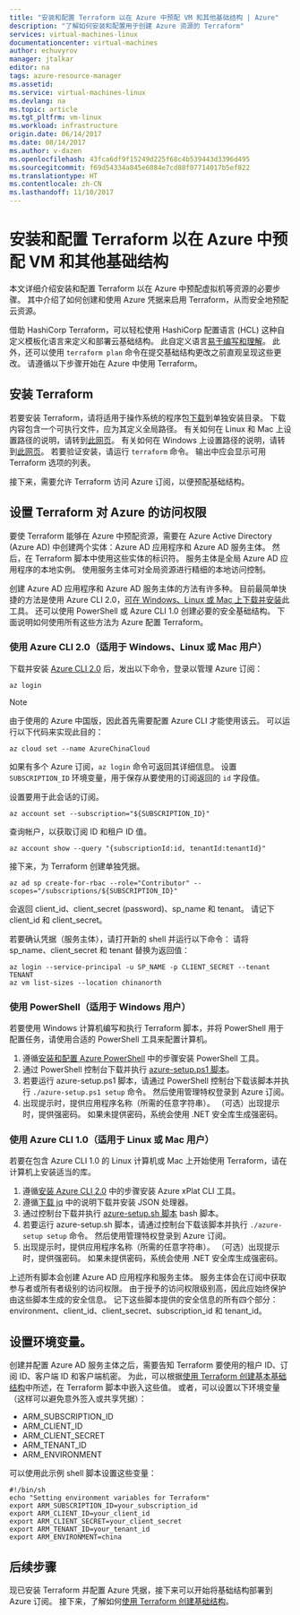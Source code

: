 ```yaml
---
title: "安装和配置 Terraform 以在 Azure 中预配 VM 和其他基础结构 | Azure"
description: "了解如何安装和配置用于创建 Azure 资源的 Terraform"
services: virtual-machines-linux
documentationcenter: virtual-machines
author: echuvyrov
manager: jtalkar
editor: na
tags: azure-resource-manager
ms.assetid: 
ms.service: virtual-machines-linux
ms.devlang: na
ms.topic: article
ms.tgt_pltfrm: vm-linux
ms.workload: infrastructure
origin.date: 06/14/2017
ms.date: 08/14/2017
ms.author: v-dazen
ms.openlocfilehash: 43fca6df9f15249d225f68c4b539443d3396d495
ms.sourcegitcommit: f69d54334a845e6084e7cd88f07714017b5ef822
ms.translationtype: HT
ms.contentlocale: zh-CN
ms.lasthandoff: 11/10/2017
---
```

# <a name="install-and-configure-terraform-to-provision-vms-and-other-infrastructure-into-azure"></a>安装和配置 Terraform 以在 Azure 中预配 VM 和其他基础结构 
本文详细介绍安装和配置 Terraform 以在 Azure 中预配虚拟机等资源的必要步骤。 其中介绍了如何创建和使用 Azure 凭据来启用 Terraform，从而安全地预配云资源。

借助 HashiCorp Terraform，可以轻松使用 HashiCorp 配置语言 (HCL) 这种自定义模板化语言来定义和部署云基础结构。 此自定义语言[易于编写和理解](terraform-create-complete-vm.md)。 此外，还可以使用 `terraform plan` 命令在提交基础结构更改之前直观呈现这些更改。 请遵循以下步骤开始在 Azure 中使用 Terraform。

## <a name="install-terraform"></a>安装 Terraform
若要安装 Terraform，请将适用于操作系统的程序包[下载](https://www.terraform.io/downloads.html)到单独安装目录。 下载内容包含一个可执行文件，应为其定义全局路径。 有关如何在 Linux 和 Mac 上设置路径的说明，请转到[此网页](https://stackoverflow.com/questions/14637979/how-to-permanently-set-path-on-linux)。 有关如何在 Windows 上设置路径的说明，请转到[此网页](https://stackoverflow.com/questions/1618280/where-can-i-set-path-to-make-exe-on-windows)。 若要验证安装，请运行 `terraform` 命令。 输出中应会显示可用 Terraform 选项的列表。

接下来，需要允许 Terraform 访问 Azure 订阅，以便预配基础结构。

## <a name="set-up-terraform-access-to-azure"></a>设置 Terraform 对 Azure 的访问权限
要使 Terraform 能够在 Azure 中预配资源，需要在 Azure Active Directory (Azure AD) 中创建两个实体：Azure AD 应用程序和 Azure AD 服务主体。 然后，在 Terraform 脚本中使用这些实体的标识符。 服务主体是全局 Azure AD 应用程序的本地实例。 使用服务主体可对全局资源进行精细的本地访问控制。

创建 Azure AD 应用程序和 Azure AD 服务主体的方法有许多种。 目前最简单快捷的方法是使用 Azure CLI 2.0，[可在 Windows、Linux 或 Mac 上下载并安装](https://docs.azure.cn/zh-cn/cli/install-azure-cli?view=azure-cli-latest)此工具。 还可以使用 PowerShell 或 Azure CLI 1.0 创建必要的安全基础结构。 下面说明如何使用所有这些方法为 Azure 配置 Terraform。

### <a name="use-azure-cli-20-for-windows-linux-or-mac-users"></a>使用 Azure CLI 2.0（适用于 Windows、Linux 或 Mac 用户） 
下载并安装 [Azure CLI 2.0](https://docs.azure.cn/zh-cn/cli/install-azure-cli?view=azure-cli-latest) 后，发出以下命令，登录以管理 Azure 订阅：

```
az login
```

>[!NOTE]
>由于使用的 Azure 中国版，因此首先需要配置 Azure CLI 才能使用该云。 可以运行以下代码来实现此目的：

```
az cloud set --name AzureChinaCloud
```

如果有多个 Azure 订阅，`az login` 命令可返回其详细信息。 设置 `SUBSCRIPTION_ID` 环境变量，用于保存从要使用的订阅返回的 `id` 字段值。 

设置要用于此会话的订阅。

```
az account set --subscription="${SUBSCRIPTION_ID}"
```

查询帐户，以获取订阅 ID 和租户 ID 值。

```
az account show --query "{subscriptionId:id, tenantId:tenantId}"
```

接下来，为 Terraform 创建单独凭据。

```
az ad sp create-for-rbac --role="Contributor" --scopes="/subscriptions/${SUBSCRIPTION_ID}"
```

会返回 client_id、client_secret (password)、sp_name 和 tenant。 请记下 client\_id 和 client\_secret。

若要确认凭据（服务主体），请打开新的 shell 并运行以下命令： 请将 sp_name、client\_secret 和 tenant 替换为返回值：

```
az login --service-principal -u SP_NAME -p CLIENT_SECRET --tenant TENANT
az vm list-sizes --location chinanorth
```

### <a name="use-powershell-for-windows-users"></a>使用 PowerShell（适用于 Windows 用户） 
若要使用 Windows 计算机编写和执行 Terraform 脚本，并将 PowerShell 用于配置任务，请使用合适的 PowerShell 工具来配置计算机。 

1. 遵循[安装和配置 Azure PowerShell](https://docs.microsoft.com/powershell/azure/install-azurerm-ps) 中的步骤安装 PowerShell 工具。 
2. 通过 PowerShell 控制台下载并执行 [azure-setup.ps1 脚本](https://github.com/echuvyrov/terraform101/blob/master/azureSetup.ps1)。 
3. 若要运行 azure-setup.ps1 脚本，请通过 PowerShell 控制台下载该脚本并执行 `./azure-setup.ps1 setup` 命令。 然后使用管理特权登录到 Azure 订阅。 
4. 出现提示时，提供应用程序名称（所需的任意字符串）。 （可选）出现提示时，提供强密码。 如果未提供密码，系统会使用 .NET 安全库生成强密码。

### <a name="use-azure-cli-10-for-linux-or-mac-users"></a>使用 Azure CLI 1.0（适用于 Linux 或 Mac 用户）
若要在包含 Azure CLI 1.0 的 Linux 计算机或 Mac 上开始使用 Terraform，请在计算机上安装适当的库。  

1. 遵循[安装 Azure CLI 2.0](https://docs.azure.cn/zh-cn/cli/install-azure-cli?view=azure-cli-latest) 中的步骤安装 Azure xPlat CLI 工具。 
2. 遵循[下载 jq](https://stedolan.github.io/jq/download/) 中的说明下载并安装 JSON 处理器。
3. 通过控制台下载并执行 [azure-setup.sh 脚本](https://github.com/mitchellh/packer/blob/master/contrib/azure-setup.sh) bash 脚本。 
4. 若要运行 azure-setup.sh 脚本，请通过控制台下载该脚本并执行 `./azure-setup setup` 命令。 然后使用管理特权登录到 Azure 订阅。 
5. 出现提示时，提供应用程序名称（所需的任意字符串）。 （可选）出现提示时，提供强密码。 如果未提供密码，系统会使用 .NET 安全库生成强密码。

上述所有脚本会创建 Azure AD 应用程序和服务主体。 服务主体会在订阅中获取参与者或所有者级别的访问权限。 由于授予的访问权限级别高，因此应始终保护由这些脚本生成的安全信息。 记下这些脚本提供的安全信息的所有四个部分：environment、client_id、client_secret、subscription_id 和 tenant_id。

## <a name="set-environment-variables"></a>设置环境变量。
创建并配置 Azure AD 服务主体之后，需要告知 Terraform 要使用的租户 ID、订阅 ID、客户端 ID 和客户端机密。 为此，可以根据[使用 Terraform 创建基本基础结构](terraform-create-complete-vm.md)中所述，在 Terraform 脚本中嵌入这些值。 或者，可以设置以下环境变量（这样可以避免意外签入或共享凭据）：

- ARM_SUBSCRIPTION_ID
- ARM_CLIENT_ID
- ARM_CLIENT_SECRET
- ARM_TENANT_ID
- ARM_ENVIRONMENT

可以使用此示例 shell 脚本设置这些变量：

```
#!/bin/sh
echo "Setting environment variables for Terraform"
export ARM_SUBSCRIPTION_ID=your_subscription_id
export ARM_CLIENT_ID=your_client_id
export ARM_CLIENT_SECRET=your_client_secret
export ARM_TENANT_ID=your_tenant_id
export ARM_ENVIRONMENT=china
```

## <a name="next-steps"></a>后续步骤
现已安装 Terraform 并配置 Azure 凭据，接下来可以开始将基础结构部署到 Azure 订阅。 接下来，了解如何[使用 Terraform 创建基础结构](terraform-create-complete-vm.md)。